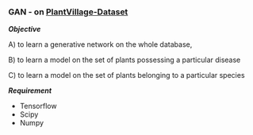 ### GAN -  on [PlantVillage-Dataset](https://github.com/spMohanty/PlantVillage-Dataset)

***Objective***

A) to learn a generative network on the whole database,

B) to learn a model on the set of plants possessing a particular disease

C) to learn a model on the set of plants belonging to a particular species


***Requirement***
* Tensorflow
* Scipy
* Numpy

